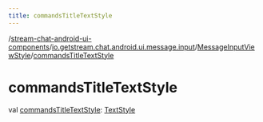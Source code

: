 ```yaml
---
title: commandsTitleTextStyle
---
```

/[stream-chat-android-ui-components](../../index.md)/[io.getstream.chat.android.ui.message.input](../index.md)/[MessageInputViewStyle](index.md)/[commandsTitleTextStyle](commandsTitleTextStyle.md)  
  
  
  
# commandsTitleTextStyle  
val [commandsTitleTextStyle](commandsTitleTextStyle.md): [TextStyle](../../io.getstream.chat.android.ui.common.style/TextStyle/index.md)
